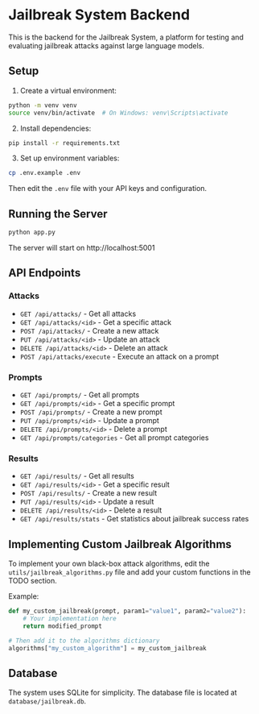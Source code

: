 # Jailbreak System Backend

This is the backend for the Jailbreak System, a platform for testing and evaluating jailbreak attacks against large language models.

## Setup

1. Create a virtual environment:
```bash
python -m venv venv
source venv/bin/activate  # On Windows: venv\Scripts\activate
```

2. Install dependencies:
```bash
pip install -r requirements.txt
```

3. Set up environment variables:
```bash
cp .env.example .env
```
Then edit the `.env` file with your API keys and configuration.

## Running the Server

```bash
python app.py
```

The server will start on http://localhost:5001

## API Endpoints

### Attacks

- `GET /api/attacks/` - Get all attacks
- `GET /api/attacks/<id>` - Get a specific attack
- `POST /api/attacks/` - Create a new attack
- `PUT /api/attacks/<id>` - Update an attack
- `DELETE /api/attacks/<id>` - Delete an attack
- `POST /api/attacks/execute` - Execute an attack on a prompt

### Prompts

- `GET /api/prompts/` - Get all prompts
- `GET /api/prompts/<id>` - Get a specific prompt
- `POST /api/prompts/` - Create a new prompt
- `PUT /api/prompts/<id>` - Update a prompt
- `DELETE /api/prompts/<id>` - Delete a prompt
- `GET /api/prompts/categories` - Get all prompt categories

### Results

- `GET /api/results/` - Get all results
- `GET /api/results/<id>` - Get a specific result
- `POST /api/results/` - Create a new result
- `PUT /api/results/<id>` - Update a result
- `DELETE /api/results/<id>` - Delete a result
- `GET /api/results/stats` - Get statistics about jailbreak success rates

## Implementing Custom Jailbreak Algorithms

To implement your own black-box attack algorithms, edit the `utils/jailbreak_algorithms.py` file and add your custom functions in the TODO section.

Example:

```python
def my_custom_jailbreak(prompt, param1="value1", param2="value2"):
    # Your implementation here
    return modified_prompt

# Then add it to the algorithms dictionary
algorithms["my_custom_algorithm"] = my_custom_jailbreak
```

## Database

The system uses SQLite for simplicity. The database file is located at `database/jailbreak.db`. 